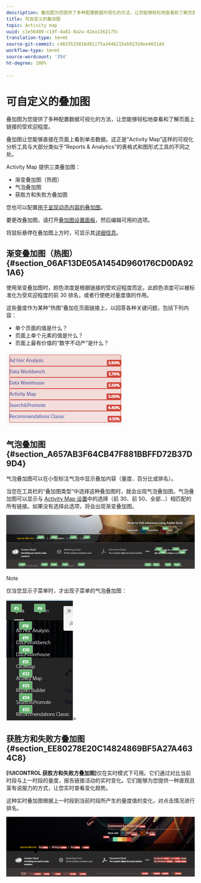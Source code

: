 ```yaml
---
description: 叠加图为您提供了多种配置数据可视化的方法，让您能够轻松地查看和了解页面上链接的受欢迎程度。
title: 可自定义的叠加图
topic: Activity map
uuid: c1e56480-c1df-4a81-8a2a-42ea1362175c
translation-type: tm+mt
source-git-commit: c4833525816d81175a3446215eb92310ee4021dd
workflow-type: tm+mt
source-wordcount: '354'
ht-degree: 100%

---
```



# 可自定义的叠加图

叠加图为您提供了多种配置数据可视化的方法，让您能够轻松地查看和了解页面上链接的受欢迎程度。

叠加图让您能够直接在页面上看到单击数据。这正是“Activity Map”这样的可视化分析工具与大部分类似于“Reports &amp; Analytics”的表格式和图形式工具的不同之处。

Activity Map 提供三类叠加图：

* 渐变叠加图（热图）
* 气泡叠加图
* 获胜方和失败方叠加图

您也可以配置[用于呈现动态内容的叠加图](/help/analyze/activity-map/activitymap-link-tracking/activitymap-stl-track-custom-elements.md)。

要更改叠加图，请打开[叠加图设置面板](/help/analyze/activity-map/activitymap-overlay-settings.md)，然后编辑可用的选项。

将鼠标悬停在叠加图上方时，可显示其[详细信息](/help/analyze/activity-map/activitymap-overlay-details.md)。

## 渐变叠加图（热图）{#section_06AF13DE05A1454D960176CD0DA921A6}

使用渐变叠加图时，颜色浓度是根据链接的受欢迎程度而定。此颜色浓度可以被标准化为受欢迎程度的前 30 排名，或者行使绝对量度值的作用。

这些量度作为某种“热图”叠加在页面链接上，以回答各种关键问题，包括下列内容：

* 单个页面的值是什么？
* 页面上单个元素的值是什么？
* 页面上最有价值的“数字不动产”是什么？

![](assets/gradient.png)

## 气泡叠加图 {#section_A657AB3F64CB47F881BBFFD72B37D9D4}

气泡叠加图可以在小型标注气泡中显示叠加内容（量度、百分比或排名）。

当您在工具栏的“叠加图类型”中选择这种叠加图时，就会出现气泡叠加图。气泡叠加图可以显示与 [Activity Map 设置](/help/analyze/activity-map/activitymap-overlay-settings.md)中的选择（前 30、前 50、全部...）相匹配的所有链接。如果没有选择此选项，将会出现渐变叠加图。

![](assets/bubble_overlay.png)

>[!NOTE]
>
> 仅当您显示子菜单时，才出现子菜单的气泡叠加图：
>
>![](assets/bubbles_submenu.png)>

## 获胜方和失败方叠加图 {#section_EE80278E20C14824869BF5A27A4634C8}

**[!UICONTROL 获胜方和失败方叠加图]**&#x200B;仅在实时模式下可用。它们通过对比当前时段与上一时段的量度，报告链接活动的实时变化。它们能够为您提供一种直观且富有说服力的方式，让您实时查看变化趋势。

这种实时叠加图根据上一时段到当前时段所产生的量度值的变化，对点击情况进行排名。

![](assets/gainers_losers.png)

